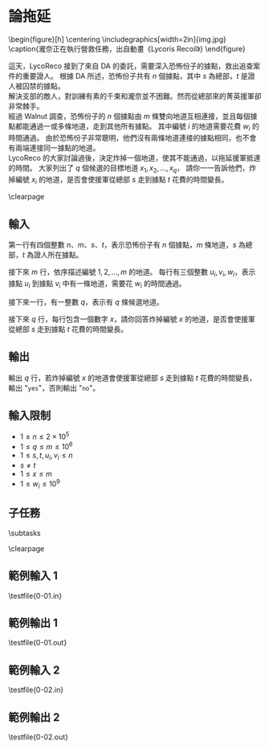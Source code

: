 # 論拖延

\begin{figure}[h]
\centering
\includegraphics[width=2in]{img.jpg}
\caption{瀧奈正在執行營救任務，出自動畫《Lycoris Recoil》}
\end{figure}

這天，LycoReco 接到了來自 DA 的委託，需要深入恐怖份子的據點，救出追查案件的重要證人。
根據 DA 所述，恐怖份子共有 $n$ 個據點，其中 $s$ 為總部，$t$ 是證人被囚禁的據點。\
解決支部的敵人，對訓練有素的千束和瀧奈並不困難。然而從總部來的菁英援軍卻非常棘手。\
經過 Walnut 調查，恐怖份子的 $n$ 個據點由 $m$ 條雙向地道互相連接，並且每個據點都能通過一或多條地道，走到其他所有據點。
其中編號 $i$ 的地道需要花費 $w_i$ 的時間通過。
由於恐怖份子非常聰明，他們沒有兩條地道連接的據點相同，也不會有兩端連接同一據點的地道。\
LycoReco 的大家討論過後，決定炸掉一個地道，使其不能通過，以拖延援軍抵達的時間。
大家列出了 $q$ 個候選的目標地道 $x_1, x_2, \dots, x_q$，
請你一一告訴他們，炸掉編號 $x_i$ 的地道，是否會使援軍從總部 $s$ 走到據點 $t$ 花費的時間變長。

\clearpage

## 輸入

第一行有四個整數 $n$、$m$、$s$、$t$，表示恐怖份子有 $n$ 個據點，$m$ 條地道，$s$ 為總部，$t$ 為證人所在據點。

接下來 $m$ 行，依序描述編號 $1, 2, \dots, m$ 的地道。
每行有三個整數 $u_i, v_i, w_i$，表示據點 $u_i$ 到據點 $v_i$ 中有一條地道，需要花 $w_i$ 的時間通過。

接下來一行，有一整數 $q$，表示有 $q$ 條候選地道。

接下來 $q$ 行，每行包含一個數字 $x$，請你回答炸掉編號 $x$ 的地道，是否會使援軍從總部 $s$ 走到據點 $t$ 花費的時間變長。

## 輸出

輸出 $q$ 行，若炸掉編號 $x$ 的地道會使援軍從總部 $s$ 走到據點 $t$ 花費的時間變長，輸出 "`yes`"，否則輸出 "`no`"。

## 輸入限制
 - $1 \le n \leq 2 \times 10^5$
 - $1 \le q \le m \le 10^6$
 - $1 \le s, t, u_i, v_i \le n$
 - $s \ne t$
 - $1 \le x \le m$
 - $1 \le w_i \le 10^9$

## 子任務
\subtasks

\clearpage

## 範例輸入 1
\testfile{0-01.in}

## 範例輸出 1
\testfile{0-01.out}

## 範例輸入 2
\testfile{0-02.in}

## 範例輸出 2
\testfile{0-02.out}
